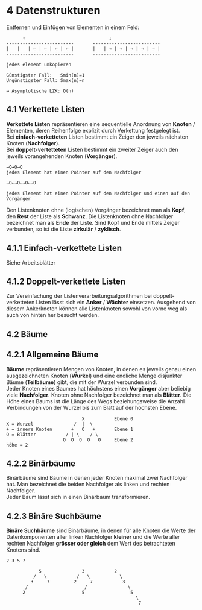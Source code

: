 4 Datenstrukturen
=================
Entfernen und Einfügen von Elementen in einem Feld:

          ↑                               ↓
    -------------------------       -------------------------
    |   |   | ← | ← | ← | ← |       |   | → | → | → | → | → |
    -------------------------       -------------------------
    
    jedes element umkopieren

    Günstigster Fall:   Smin(n)=1
    Ungünstigster Fall: Smax(n)=n
    
    → Asymptotische LZK: O(n)
    
4.1 Verkettete Listen
---------------------
**Verkettete Listen** repräsentieren eine sequentielle Anordnung von **Knoten** / Elementen, deren Reihenfolge explizit durch Verkettung festgelegt ist.  
Bei **einfach-verketteten** Listen bestimmt ein Zeiger den jeweils nächsten Knoten (**Nachfolger**).  
Bei **doppelt-vertetteten** Listen bestimmt ein zweiter Zeiger auch den jeweils vorangehenden Knoten (**Vorgänger**).

    →O→O→O
    jedes Element hat einen Pointer auf den Nachfolger
    
    →O←→O←→O←→O
    
    jedes Element hat einen Pointer auf den Nachfolger und einen auf den Vorgänger
    
Den Listenknoten ohne (logischen) Vorgänger bezeichnet man als **Kopf**, den **Rest** der Liste als **Schwanz**. Die Listenknoten ohne Nachfolger bezeichnet man als **Ende** der Liste. Sind Kopf und Ende mittels Zeiger verbunden, so ist die Liste **zirkulär** / **zyklisch**.

4.1.1 Einfach-verkettete Listen
-------------------------------
Siehe Arbeitsblätter

4.1.2 Doppelt-verkettete Listen
-------------------------------
Zur Vereinfachung der Listenverarbeitungsalgorithmen bei doppelt-verketteten Listen lässt sich ein **Anker** / **Wächter** einsetzen. Ausgehend von diesem Ankerknoten können alle Listenknoten sowohl von vorne weg als auch von hinten her besucht werden.

4.2 Bäume
---------
4.2.1 Allgemeine Bäume
----------------------
**Bäume** repräsentieren Mengen von Knoten, in denen es jeweils genau einen ausgezeichneten Knoten (**Wurkel**) und eine endliche Menge disjunkter Bäume (**Teilbäume**) gibt, die mit der Wurzel verbunden sind.  
Jeder Knoten eines Baumes hat höchstens einen **Vorgänger** aber beliebig viele **Nachfolger**. Knoten ohne Nachfolger bezeichnet man als **Blätter**. Die Höhe eines Baums ist die Länge des Wegs beziehungsweise die Anzahl Verbindungen von der Wurzel bis zum Blatt auf der höchsten Ebene.

                                X           Ebene 0
    X = Wurzel               /  |  \        
    + = innere Knoten       +   O   +       Ebene 1
    O = Blätter           / | \    / \
                         O  O  O  O   O     Ebene 2
    höhe = 2

4.2.2 Binärbäume
----------------
Binärbäume sind Bäume in denen jeder Knoten maximal zwei Nachfolger hat. Man bezeichnet die beiden Nachfolger als linken und rechten Nachfolger.  
Jeder Baum lässt sich in einen Binärbaum transformieren.

4.2.3 Binäre Suchbäume
----------------------
**Binäre Suchbäume** sind Binärbäume, in denen für alle Knoten die Werte der Datenkomponenten aller linken Nachfolger **kleiner** und die Werte aller rechten Nachfolger **grösser oder gleich** dem Wert des betrachteten Knotens sind.

    2 3 5 7
    
                5               3           2
              /   \           /   \           \
             3     7         2     7           3
           /                     /               \
          2                     5                 5
                                                    \
                                                     7